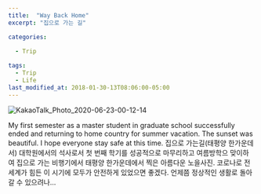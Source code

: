 ```yaml
---
title:  "Way Back Home"
excerpt: "집으로 가는 길"

categories:
  
  - Trip

tags:
  - Trip
  - Life
last_modified_at: 2018-01-30-13T08:06:00-05:00
---
```



![KakaoTalk_Photo_2020-06-23-00-12-14](https://user-images.githubusercontent.com/43649503/85304227-76648b80-b4e6-11ea-8d9c-66fd8c283ce0.jpeg)


My first semester as a master student in graduate school successfully ended and returning to home country for summer vacation. The sunset was beautiful. I hope everyone stay safe at this time.
집으로 가는길(태평양 한가운데서)
대학원에서의 석사로서 첫 번째 학기를 성공적으로 마무리하고 여름방학으 맞이하여 집으로 가는 비행기에서 태평양 한가운데에서 찍은 아름다운 노을사진. 코로나로 전 세계가 힘든 이 시기에 모두가 안전하게 있었으면 좋겠다. 언제쯤 정상적인 생활로 돌아갈 수 있으려나...
